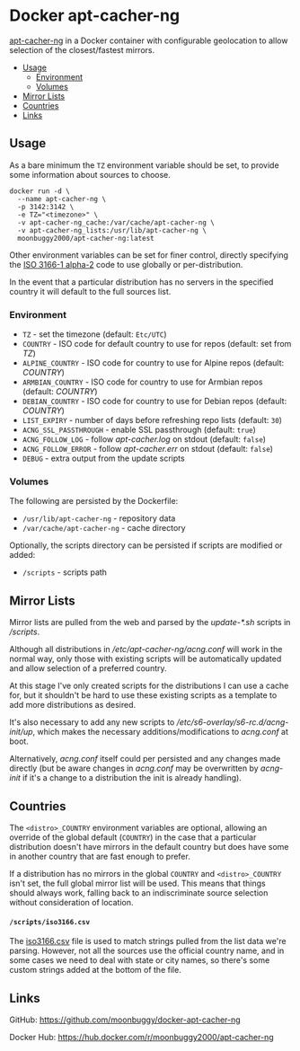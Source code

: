 # Docker apt-cacher-ng
[apt-cacher-ng](https://www.unix-ag.uni-kl.de/~bloch/acng/) in a Docker
container with configurable geolocation to allow selection of the
closest/fastest mirrors.

*   [Usage](#usage)
    +   [Environment](#environment)
    +   [Volumes](#volumes)
*   [Mirror Lists](#mirror-lists)
*   [Countries](#countries)
*   [Links](#links)

## Usage
As a bare minimum the `TZ` environment variable should be set, to provide some
information about sources to choose.

```
docker run -d \
  --name apt-cacher-ng \
  -p 3142:3142 \
  -e TZ="<timezone>" \
  -v apt-cacher-ng_cache:/var/cache/apt-cacher-ng \
  -v apt-cacher-ng_lists:/usr/lib/apt-cacher-ng \
  moonbuggy2000/apt-cacher-ng:latest
```

Other environment variables can be set for finer control, directly specifying
the [ISO 3166-1 alpha-2](https://en.wikipedia.org/wiki/ISO_3166-1_alpha-2) code
to use globally or per-distribution.

In the event that a particular distribution has no servers in the specified
country it will default to the full sources list.

### Environment
*   `TZ`              - set the timezone (default: `Etc/UTC`)
*   `COUNTRY`         - ISO code for default country to use for repos (default: set from _TZ_)
*   `ALPINE_COUNTRY`  - ISO code for country to use for Alpine repos (default: _COUNTRY_)
*   `ARMBIAN_COUNTRY` - ISO code for country to use for Armbian repos (default: _COUNTRY_)
*   `DEBIAN_COUNTRY`  - ISO code for country to use for Debian repos (default: _COUNTRY_)
*   `LIST_EXPIRY`     - number of days before refreshing repo lists (default: `30`)
*   `ACNG_SSL_PASSTHROUGH`  - enable SSL passthrough (default: `true`)
*   `ACNG_FOLLOW_LOG`       - follow _apt-cacher.log_ on stdout (default: `false`)
*   `ACNG_FOLLOW_ERROR`     - follow _apt-cacher.err_ on stdout (default: `false`)
*   `DEBUG`           - extra output from the update scripts

### Volumes
The following are persisted by the Dockerfile:

*   `/usr/lib/apt-cacher-ng`    - repository data
*   `/var/cache/apt-cacher-ng`  - cache directory

Optionally, the scripts directory can be persisted if scripts are modified or
added:

*   `/scripts`  - scripts path

## Mirror Lists
Mirror lists are pulled from the web and parsed by the _update-*.sh_ scripts in
_/scripts_.

Although all distributions in _/etc/apt-cacher-ng/acng.conf_ will work in the
normal way, only those with existing scripts will be automatically updated and
allow selection of a preferred country.

At this stage I've only created scripts for the distributions I can use a cache
for, but it shouldn't be hard to use these existing scripts as a template to add
more distributions as desired.

It's also necessary to add any new scripts to _/etc/s6-overlay/s6-rc.d/acng-init/up_,
which makes the necessary additions/modifications to _acng.conf_ at boot.

Alternatively, _acng.conf_ itself could per persisted and any changes made
directly (but be aware changes in _acng.conf_ may be overwritten by _acng-init_
if it's a change to a distribution the init is already handling).

## Countries
The `<distro>_COUNTRY` environment variables are optional, allowing an override
of the global default (`COUNTRY`) in the case that a particular distribution
doesn't have mirrors in the default country but does have some in another
country that are fast enough to prefer.

If a distribution has no mirrors in the global `COUNTRY` and `<distro>_COUNTRY`
isn't set, the full global mirror list will be used. This means that things
should always work, falling back to an indiscriminate source selection without
consideration of location.

#### `/scripts/iso3166.csv`
The [iso3166.csv](root/scripts/iso3166.csv) file is used to match strings pulled from
the list data we're parsing. However, not all the sources use the official
country name, and in some cases we need to deal with state or city names, so
there's some custom strings added at the bottom of the file.

## Links
GitHub: <https://github.com/moonbuggy/docker-apt-cacher-ng>

Docker Hub: <https://hub.docker.com/r/moonbuggy2000/apt-cacher-ng>
